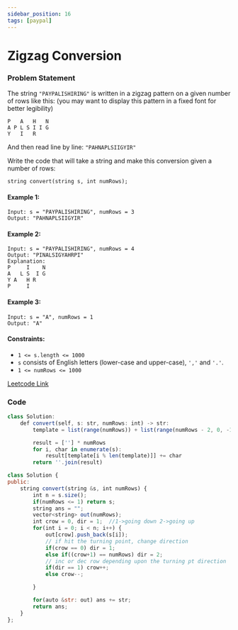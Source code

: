 ```yaml
---
sidebar_position: 16
tags: [paypal]
---
```


# Zigzag Conversion

### Problem Statement

The string `"PAYPALISHIRING"` is written in a zigzag pattern on a given number of rows like this: (you may want to display this pattern in a fixed font for better legibility)

```
P   A   H   N
A P L S I I G
Y   I   R
```

And then read line by line: `"PAHNAPLSIIGYIR"`

Write the code that will take a string and make this conversion given a number of rows:

```
string convert(string s, int numRows);
```

#### Example 1:

```
Input: s = "PAYPALISHIRING", numRows = 3
Output: "PAHNAPLSIIGYIR"
```

#### Example 2:

```
Input: s = "PAYPALISHIRING", numRows = 4
Output: "PINALSIGYAHRPI"
Explanation:
P     I    N
A   L S  I G
Y A   H R
P     I
```

#### Example 3:

```
Input: s = "A", numRows = 1
Output: "A"
```

#### Constraints:

- `1 <= s.length <= 1000`
- `s` consists of English letters (lower-case and upper-case), `','` and `'.'`.
- `1 <= numRows <= 1000`

[Leetcode Link](https://leetcode.com/problems/zigzag-conversion/)

### Code

```jsx title="Python"
class Solution:
    def convert(self, s: str, numRows: int) -> str:
        template = list(range(numRows)) + list(range(numRows - 2, 0, -1))

        result = [''] * numRows
        for i, char in enumerate(s):
            result[template[i % len(template)]] += char
        return ''.join(result)
```

```jsx title="C++"
class Solution {
public:
    string convert(string &s, int numRows) {
        int n = s.size();
        if(numRows <= 1) return s;
        string ans = "";
        vector<string> out(numRows);
        int crow = 0, dir = 1;  //1->going down 2->going up
        for(int i = 0; i < n; i++) {
            out[crow].push_back(s[i]);
            // if hit the turning point, change direction
            if(crow == 0) dir = 1;
            else if((crow+1) == numRows) dir = 2;
            // inc or dec row depending upon the turning pt direction
            if(dir == 1) crow++;
            else crow--;

        }

        for(auto &str: out) ans += str;
        return ans;
    }
};
```
